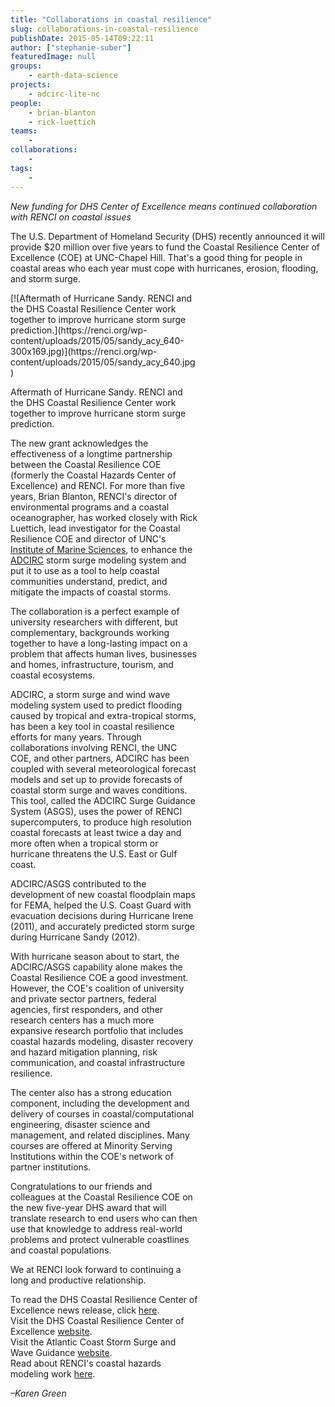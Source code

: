 ```yaml
---
title: "Collaborations in coastal resilience"
slug: collaborations-in-coastal-resilience
publishDate: 2015-05-14T09:22:11
author: ["stephanie-suber"]
featuredImage: null
groups:
    - earth-data-science
projects:
    - adcirc-lite-nc
people:
    - brian-blanton
    - rick-luettich
teams: 
    - 
collaborations:
    - 
tags:
    - 
---
```

_New funding for DHS Center of Excellence means continued collaboration with RENCI on coastal issues_

The U.S. Department of Homeland Security (DHS) recently announced it will provide $20 million over five years to fund the Coastal Resilience Center of Excellence (COE) at UNC-Chapel Hill. That's a good thing for people in coastal areas who each year must cope with hurricanes, erosion, flooding, and storm surge.

<div id="attachment_14820" class="wp-caption alignright" style="width: 300px">[![Aftermath of Hurricane Sandy. RENCI and the DHS Coastal Resilience Center work together to improve hurricane storm surge prediction.](https://renci.org/wp-content/uploads/2015/05/sandy_acy_640-300x169.jpg)](https://renci.org/wp-content/uploads/2015/05/sandy_acy_640.jpg)

Aftermath of Hurricane Sandy. RENCI and the DHS Coastal Resilience Center work together to improve hurricane storm surge prediction.

The new grant acknowledges the effectiveness of a longtime partnership between the Coastal Resilience COE (formerly the Coastal Hazards Center of Excellence) and RENCI. For more than five years, Brian Blanton, RENCI's director of environmental programs and a coastal oceanographer, has worked closely with Rick Luettich, lead investigator for the Coastal Resilience COE and director of UNC's [Institute of Marine Sciences](http://ims.unc.edu/), to enhance the [ADCIRC](http://adcirc.org/) storm surge modeling system and put it to use as a tool to help coastal communities understand, predict, and mitigate the impacts of coastal storms.

The collaboration is a perfect example of university researchers with different, but complementary, backgrounds working together to have a long-lasting impact on a problem that affects human lives, businesses and homes, infrastructure, tourism, and coastal ecosystems.

ADCIRC, a storm surge and wind wave modeling system used to predict flooding caused by tropical and extra-tropical storms, has been a key tool in coastal resilience efforts for many years. Through collaborations involving RENCI, the UNC COE, and other partners, ADCIRC has been coupled with several meteorological forecast models and set up to provide forecasts of coastal storm surge and waves conditions. This tool, called the ADCIRC Surge Guidance System (ASGS), uses the power of RENCI supercomputers, to produce high resolution coastal forecasts at least twice a day and more often when a tropical storm or hurricane threatens the U.S. East or Gulf coast.

ADCIRC/ASGS contributed to the development of new coastal floodplain maps for FEMA, helped the U.S. Coast Guard with evacuation decisions during Hurricane Irene (2011), and accurately predicted storm surge during Hurricane Sandy (2012).

With hurricane season about to start, the ADCIRC/ASGS capability alone makes the Coastal Resilience COE a good investment. However, the COE's coalition of university and private sector partners, federal agencies, first responders, and other research centers has a much more expansive research portfolio that includes coastal hazards modeling, disaster recovery and hazard mitigation planning, risk communication, and coastal infrastructure resilience.

The center also has a strong education component, including the development and delivery of courses in coastal/computational engineering, disaster science and management, and related disciplines. Many courses are offered at Minority Serving Institutions within the COE's network of partner institutions.

Congratulations to our friends and colleagues at the Coastal Resilience COE on the new five-year DHS award that will translate research to end users who can then use that knowledge to address real-world problems and protect vulnerable coastlines and coastal populations.

We at RENCI look forward to continuing a long and productive relationship.

To read the DHS Coastal Resilience Center of Excellence news release, click [here](http://www.dhs.gov/science-and-technology/news/2015/04/09/dhs-st-selects-university-north-carolina-chapel-hill-coastal).  
Visit the DHS Coastal Resilience Center of Excellence [website](http://coastalhazardscenter.org/).  
Visit the Atlantic Coast Storm Surge and Wave Guidance [website](http://nc-cera.renci.org/).  
Read about RENCI's coastal hazards modeling work [here](https://renci.org/research/coastal-hazards-modeling/).

_–Karen Green_
